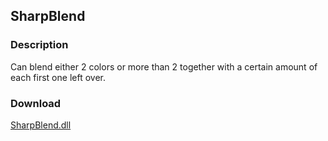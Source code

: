 ## SharpBlend
### Description
Can blend either 2 colors or more than 2 together with a certain amount of each first one left over.

### Download
[SharpBlend.dll](https://github.com/Lexz-08/SharpBlend/releases/download/sharpblend/SharpBlend.dll)
